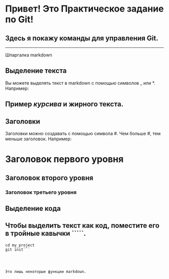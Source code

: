 # Привет! Это Практическое задание по Git!
## Здесь я покажу команды для управления Git.
---
 Шпаргалка markdown

## Выделение текста

Вы можете выделять текст в markdown с помощью символов _ или *. Например:

Пример _курсива_ и жирного текста.
---

## Заголовки

Заголовки можно создавать с помощью символа #. Чем больше #, тем меньше заголовок. Например:

# Заголовок первого уровня
## Заголовок второго уровня
### Заголовок третьего уровня

## Выделение кода



Чтобы выделить текст как код, поместите его в тройные кавычки `````. 
---
```mkdir my_project
cd my_project
git init```




Это лишь некоторые функции markdown.